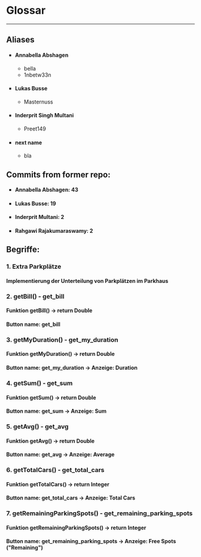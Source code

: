 # Glossar
---------------------
<!DOCTYPE html>
<html>
   <head>
       <h2>Aliases</h2>
   </head>
    <body>
        <ul style="list-style-type: square;">
            <li><h4>Annabella Abshagen</h4>
                <ul>
                    <li>bella</li>
                    <li>1nbetw33n</li>
                </ul>
            </li>
            <li><h4>Lukas Busse</h4>
                <ul>
                    <li>Masternuss</li>
                </ul>
            </li>
            <li><h4>Inderprit Singh Multani</h4>
                <ul>
                    <li>Preet149</li>
                </ul>
            </li>
            <li><h4>next name</h4>
                <ul>
                    <li>bla</li>
                </ul>
            </li>
        </ul>
    </body>
    <head>
        <h2>Commits from former repo:</h2>
    </head>
    <body>
         <ul style="list-style-type: square;">
             <li><h4>Annabella Abshagen:         43</h4></li>
             <li><h4>Lukas Busse:                19</h4></li>
             <li><h4>Inderprit Multani:          2</h4></li>
             <li><h4>Rahgawi Rajakumaraswamy:    2</h4></li>
        </ul>
    </body>
           
</html>




## Begriffe:

### 1. Extra Parkplätze
#### Implementierung der Unterteilung von Parkplätzen im Parkhaus

### 2. getBill() - get_bill
#### Funktion getBill() -> return Double
#### Button name: get_bill

### 3. getMyDuration() - get_my_duration
#### Funktion getMyDuration() -> return Double
#### Button name: get_my_duration -> Anzeige: Duration

### 4. getSum() - get_sum
#### Funktion getSum() -> return Double
#### Button name: get_sum -> Anzeige: Sum

### 5. getAvg() - get_avg
#### Funktion getAvg() -> return Double
#### Button name: get_avg -> Anzeige: Average

### 6. getTotalCars() - get_total_cars
#### Funktion getTotalCars() -> return Integer
#### Button name: get_total_cars -> Anzeige: Total Cars

### 7. getRemainingParkingSpots() - get_remaining_parking_spots
#### Funktion getRemainingParkingSpots() -> return Integer
#### Button name: get_remaining_parking_spots -> Anzeige: Free Spots ("Remaining")
